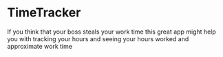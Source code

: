 # TimeTracker
If you think that your boss steals your work time this great app might help you with tracking your hours and seeing your hours worked and approximate work time
